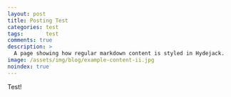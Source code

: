 ```yaml
---
layout: post
title: Posting Test
categories: test
tags:       test
comments: true
description: >
  A page showing how regular markdown content is styled in Hydejack.
image: /assets/img/blog/example-content-ii.jpg
noindex: true
---
```


Test!
